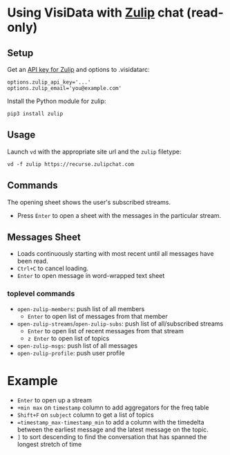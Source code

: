 # Using VisiData with [Zulip](https://github.com/zulip/zulip) chat (read-only)

## Setup

Get an [API key for Zulip](https://zulip.com/api/api-keys) and options to .visidatarc:

    options.zulip_api_key='...'
    options.zulip_email='you@example.com'

Install the Python module for zulip:

    pip3 install zulip

## Usage

Launch `vd` with the appropriate site url and the `zulip` filetype:

    vd -f zulip https://recurse.zulipchat.com

## Commands

The opening sheet shows the user's subscribed streams.

- Press `Enter` to open a sheet with the messages in the particular stream.

## Messages Sheet

- Loads continuously starting with most recent until all messages have been read.
- `Ctrl+C` to cancel loading.
- `Enter` to open message in word-wrapped text sheet

### toplevel commands

- `open-zulip-members`: push list of all members
   - `Enter` to open list of messages from that member
- `open-zulip-streams`/`open-zulip-subs`: push list of all/subscribed streams
   - `Enter` to open list of recent messages from that stream
   - `z Enter` to open list of topics
- `open-zulip-msgs`: push list of all messages
- `open-zulip-profile`: push user profile

# Example

- `Enter` to open up a stream
- `+min max` on `timestamp` column to add aggregators for the freq table
- `Shift+F` on `subject` column to get a list of topics
- `=timestamp_max-timestamp_min` to add a column with the timedelta between the earliest message and the latest message on the topic.
- `]` to sort descending to find the conversation that has spanned the longest stretch of time

